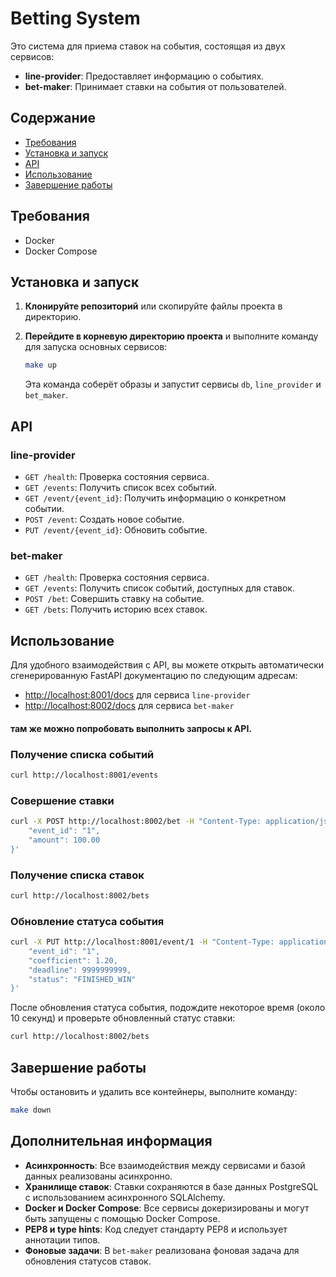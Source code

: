 # Betting System

Это система для приема ставок на события, состоящая из двух сервисов:

- **line-provider**: Предоставляет информацию о событиях.
- **bet-maker**: Принимает ставки на события от пользователей.

## Содержание

- [Требования](#требования)
- [Установка и запуск](#установка-и-запуск)
- [API](#api)
- [Использование](#использование)
- [Завершение работы](#завершение-работы)

## Требования

- Docker
- Docker Compose

## Установка и запуск

1. **Клонируйте репозиторий** или скопируйте файлы проекта в директорию.

2. **Перейдите в корневую директорию проекта** и выполните команду для запуска
   основных сервисов:

    ```bash
    make up
    ```

   Эта команда соберёт образы и запустит сервисы `db`, `line_provider`
   и `bet_maker`.

## API

### line-provider

- `GET /health`: Проверка состояния сервиса.
- `GET /events`: Получить список всех событий.
- `GET /event/{event_id}`: Получить информацию о конкретном событии.
- `POST /event`: Создать новое событие.
- `PUT /event/{event_id}`: Обновить событие.

### bet-maker

- `GET /health`: Проверка состояния сервиса.
- `GET /events`: Получить список событий, доступных для ставок.
- `POST /bet`: Совершить ставку на событие.
- `GET /bets`: Получить историю всех ставок.

## Использование

Для удобного взаимодействия с API, вы можете открыть автоматически сгенерированную FastAPI документацию по следующим адресам:

- [http://localhost:8001/docs](http://localhost:8001/docs) для сервиса `line-provider`
- [http://localhost:8002/docs](http://localhost:8002/docs) для сервиса `bet-maker`
#### там же можно попробовать выполнить запросы к API.

### Получение списка событий

```bash
curl http://localhost:8001/events
```

### Совершение ставки

```bash
curl -X POST http://localhost:8002/bet -H "Content-Type: application/json" -d '{
    "event_id": "1",
    "amount": 100.00
}'
```

### Получение списка ставок

```bash
curl http://localhost:8002/bets
```

### Обновление статуса события

```bash
curl -X PUT http://localhost:8001/event/1 -H "Content-Type: application/json" -d '{
    "event_id": "1",
    "coefficient": 1.20,
    "deadline": 9999999999,
    "status": "FINISHED_WIN"
}'
```

После обновления статуса события, подождите некоторое время (около 10 секунд)
и проверьте обновленный статус ставки:

```bash
curl http://localhost:8002/bets
```

## Завершение работы

Чтобы остановить и удалить все контейнеры, выполните команду:

```bash
make down
```


## Дополнительная информация

- **Асинхронность**: Все взаимодействия между сервисами и базой данных
  реализованы асинхронно.
- **Хранилище ставок**: Ставки сохраняются в базе данных PostgreSQL с
  использованием асинхронного SQLAlchemy.
- **Docker и Docker Compose**: Все сервисы докеризированы и могут быть
  запущены с помощью Docker Compose.
- **PEP8 и type hints**: Код следует стандарту PEP8 и использует аннотации
  типов.
- **Фоновые задачи**: В `bet-maker` реализована фоновая задача для обновления
  статусов ставок.

